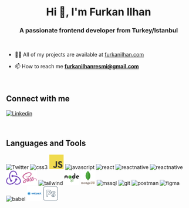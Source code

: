 <h1 align="center">Hi 👋, I'm Furkan Ilhan</h1>

<h3 align="center">A passionate frontend developer from Turkey/Istanbul</h3>
<br/>

- 👨‍💻 All of my projects are available at [furkanilhan.com](furkanilhan.com)

- 📫 How to reach me **furkanilhanresmi@gmail.com**
  
<br/>

## Connect with me
[<img align="center" src="https://raw.githubusercontent.com/rahuldkjain/github-profile-readme-generator/master/src/images/icons/Social/linked-in-alt.svg" height="30" width="40" alt="Linkedin">]((https://www.linkedin.com/in/furkan-ilhan/))

<br/>

## Languages and Tools

<p align="left">
<img src="https://cdn.iconscout.com/icon/free/png-256/free-html-5-1-1175208.png" height="40" width="40" alt="Twitter">
<img src="https://static-00.iconduck.com/assets.00/file-type-css-icon-451x512-eftbqujz.png" alt="css3" width="40" height="40"/> 
<img src="https://raw.githubusercontent.com/devicons/devicon/master/icons/javascript/javascript-original.svg" alt="javascript" width="40" height="40"/>
<img src="https://cdn.iconscout.com/icon/free/png-256/free-typescript-1174965.png?f=webp" alt="javascript" width="40" height="40"/>
<img src="https://reactnative.dev/img/header_logo.svg" alt="react" width="40" height="40"/>
<img src="https://www.datocms-assets.com/98835/1684410508-image-7.png" alt="reactnative" width="40" height="40"/>
<img src="https://ih1.redbubble.net/image.5109115813.3888/st,small,507x507-pad,600x600,f8f8f8.jpg" alt="reactnative" width="40" height="40"/>
<img src="https://raw.githubusercontent.com/devicons/devicon/master/icons/redux/redux-original.svg" alt="redux" width="40" height="40"/>  
<img src="https://raw.githubusercontent.com/devicons/devicon/master/icons/sass/sass-original.svg" alt="sass" width="40" height="40"/> 
<img src="https://www.vectorlogo.zone/logos/tailwindcss/tailwindcss-icon.svg" alt="tailwind" width="40" height="40"/>
<img src="https://raw.githubusercontent.com/devicons/devicon/master/icons/nodejs/nodejs-original-wordmark.svg" alt="nodejs" width="40" height="40"/>
<img src="https://raw.githubusercontent.com/devicons/devicon/master/icons/mongodb/mongodb-original-wordmark.svg" alt="mongodb" width="40" height="40"/>
<img src="https://www.svgrepo.com/show/303229/microsoft-sql-server-logo.svg" alt="mssql" width="40" height="40"/>
<img src="https://www.vectorlogo.zone/logos/git-scm/git-scm-icon.svg" alt="git" width="40" height="40"/>
<img src="https://www.vectorlogo.zone/logos/getpostman/getpostman-icon.svg" alt="postman" width="40" height="40"/>
<img src="https://www.vectorlogo.zone/logos/figma/figma-icon.svg" alt="figma" width="40" height="40"/>
<img src="https://www.vectorlogo.zone/logos/babeljs/babeljs-icon.svg" alt="babel" width="40" height="40"/>
<img src="https://raw.githubusercontent.com/devicons/devicon/d00d0969292a6569d45b06d3f350f463a0107b0d/icons/webpack/webpack-original-wordmark.svg" alt="webpack" width="40" height="40"/>
<img src="https://raw.githubusercontent.com/devicons/devicon/master/icons/photoshop/photoshop-line.svg" alt="photoshop" width="40" height="40"/>
</p>
